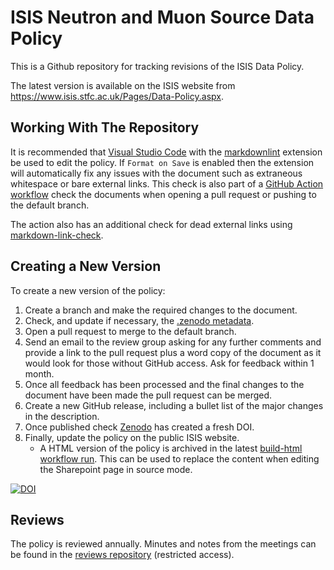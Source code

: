 # ISIS Neutron and Muon Source Data Policy

This is a Github repository for tracking revisions of the ISIS Data Policy.

The latest version is available on the ISIS website from https://www.isis.stfc.ac.uk/Pages/Data-Policy.aspx.

## Working With The Repository

It is recommended that [Visual Studio Code](https://code.visualstudio.com/)
with the [markdownlint](https://marketplace.visualstudio.com/items?itemName=DavidAnson.vscode-markdownlint)
extension be used to edit the policy. If `Format on Save` is enabled then the
extension will automatically fix any issues with the document such as extraneous
whitespace or bare external links. This check is also part of a
[GitHub Action workflow](./.github/workflows/cichecks.yml) check
the documents when opening a pull request or pushing to the default branch.

The action also has an additional check for dead external links using
[markdown-link-check](https://github.com/marketplace/actions/markdown-link-check).

## Creating a New Version

To create a new version of the policy:

1. Create a branch and make the required changes to the document.
2. Check, and update if necessary, the [.zenodo metadata](./.zenodo.json).
3. Open a pull request to merge to the default branch.
4. Send an email to the review group asking for any further comments and provide a link
   to the pull request plus a word copy of the document as it would look for those without
   GitHub access. Ask for feedback within 1 month.
5. Once all feedback has been processed and the final changes to the document have been made
   the pull request can be merged.
6. Create a new GitHub release, including a bullet list of the major changes in the description.
7. Once published check [Zenodo](https://zenodo.org/account/settings/github/repository/ISISDataPolicy/policy)
   has created a fresh DOI.
8. Finally, update the policy on the public ISIS website.
   - A HTML version of the policy is archived in the latest [build-html workflow run](https://github.com/ISISDataPolicy/policy/actions/workflows/build-html.yml).
     This can be used to replace the content when editing the Sharepoint page in source mode.  


[![DOI](https://zenodo.org/badge/DOI/10.5281/zenodo.3827816.svg)](https://doi.org/10.5281/zenodo.3827816)

## Reviews

The policy is reviewed annually. Minutes and notes from the meetings can be found in the [reviews repository](https://github.com/ISISDataPolicy/reviews) (restricted access).
